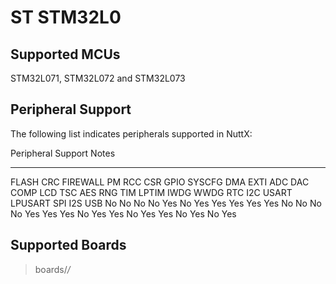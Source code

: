 ST STM32L0
==========

Supported MCUs
--------------

STM32L071, STM32L072 and STM32L073

Peripheral Support
------------------

The following list indicates peripherals supported in NuttX:

  Peripheral                                                                                                                              Support                                                                                              Notes
  --------------------------------------------------------------------------------------------------------------------------------------- ---------------------------------------------------------------------------------------------------- -------
  FLASH CRC FIREWALL PM RCC CSR GPIO SYSCFG DMA EXTI ADC DAC COMP LCD TSC AES RNG TIM LPTIM IWDG WWDG RTC I2C USART LPUSART SPI I2S USB   No No No No Yes No Yes Yes Yes Yes Yes No No No No Yes Yes Yes No Yes Yes No Yes Yes No Yes No Yes   

Supported Boards
----------------

> boards/*/*
